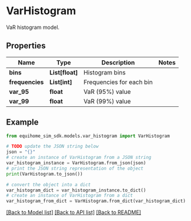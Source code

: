 # VarHistogram

VaR histogram model.

## Properties

Name | Type | Description | Notes
------------ | ------------- | ------------- | -------------
**bins** | **List[float]** | Histogram bins | 
**frequencies** | **List[int]** | Frequencies for each bin | 
**var_95** | **float** | VaR (95%) value | 
**var_99** | **float** | VaR (99%) value | 

## Example

```python
from equihome_sim_sdk.models.var_histogram import VarHistogram

# TODO update the JSON string below
json = "{}"
# create an instance of VarHistogram from a JSON string
var_histogram_instance = VarHistogram.from_json(json)
# print the JSON string representation of the object
print(VarHistogram.to_json())

# convert the object into a dict
var_histogram_dict = var_histogram_instance.to_dict()
# create an instance of VarHistogram from a dict
var_histogram_from_dict = VarHistogram.from_dict(var_histogram_dict)
```
[[Back to Model list]](../README.md#documentation-for-models) [[Back to API list]](../README.md#documentation-for-api-endpoints) [[Back to README]](../README.md)


